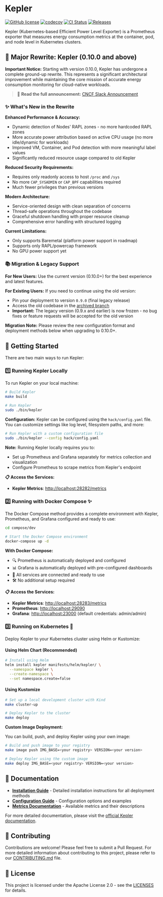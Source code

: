 # Kepler

[![GitHub license](https://img.shields.io/github/license/sustainable-computing-io/kepler)](https://github.com/sustainable-computing-io/kepler/blob/main/LICENSES) [![codecov](https://codecov.io/gh/sustainable-computing-io/kepler/branch/main/graph/badge.svg?token=K9BDX9M86E)](https://codecov.io/gh/sustainable-computing-io/kepler/tree/main) [![CI Status](https://github.com/sustainable-computing-io/kepler/actions/workflows/push.yaml/badge.svg?branch=main)](https://github.com/sustainable-computing-io/kepler/actions/workflows/push.yaml) [![Releases](https://img.shields.io/github/v/tag/sustainable-computing-io/kepler)](https://github.com/sustainable-computing-io/kepler/releases)

Kepler (Kubernetes-based Efficient Power Level Exporter) is a Prometheus exporter that measures energy consumption metrics at the container, pod, and node level in Kubernetes clusters.

## 🚀 Major Rewrite: Kepler (0.10.0 and above)

**Important Notice:** Starting with version 0.10.0, Kepler has undergone a complete ground-up rewrite.
This represents a significant architectural improvement while maintaining the core mission of
accurate energy consumption monitoring for cloud-native workloads.

> 📢 **Read the full announcement:** [CNCF Slack Announcement](https://cloud-native.slack.com/archives/C05QK3KN3HT/p1752049660866519)

### ✨ What's New in the Rewrite

**Enhanced Performance & Accuracy:**

- Dynamic detection of Nodes' RAPL zones - no more hardcoded RAPL zones
- More accurate power attribution based on active CPU usage (no more idle/dynamic for workloads)
- Improved VM, Container, and Pod detection with more meaningful label values
- Significantly reduced resource usage compared to old Kepler

**Reduced Security Requirements:**

- Requires only readonly access to host `/proc` and `/sys`
- No more `CAP_SYSADMIN` or `CAP_BPF` capabilities required
- Much fewer privileges than previous versions

**Modern Architecture:**

- Service-oriented design with clean separation of concerns
- Thread-safe operations throughout the codebase
- Graceful shutdown handling with proper resource cleanup
- Comprehensive error handling with structured logging

**Current Limitations:**

- Only supports Baremetal (platform power support in roadmap)
- Supports only RAPL/powercap framework
- No GPU power support yet

### 📚 Migration & Legacy Support

**For New Users:** Use the current version (0.10.0+) for the best experience and latest features.

**For Existing Users:** If you need to continue using the old version:

- Pin your deployment to version `0.9.0` (final legacy release)
- Access the old codebase in the [archived branch](https://github.com/sustainable-computing-io/kepler/tree/archived)
- **Important:** The legacy version (0.9.x and earlier) is now frozen - no bug fixes or feature requests will be accepted for the old version

**Migration Note:** Please review the new configuration format and deployment methods below when upgrading to 0.10.0+.

## 🚀 Getting Started

There are two main ways to run Kepler:

### 1️⃣ Running Kepler Locally

To run Kepler on your local machine:

```bash
# Build Kepler
make build

# Run Kepler
sudo ./bin/kepler
```

**Configuration:** Kepler can be configured using the `hack/config.yaml` file. You can customize settings like log level, filesystem paths, and more:

```bash
# Run Kepler with a custom configuration file
sudo ./bin/kepler --config hack/config.yaml
```

**Note:** Running Kepler locally requires you to:

- Set up Prometheus and Grafana separately for metrics collection and visualization
- Configure Prometheus to scrape metrics from Kepler's endpoint

**📋 Access the Services:**

- **Kepler Metrics**: <http://localhost:28282/metrics>

### 2️⃣ Running with Docker Compose ✨

The Docker Compose method provides a complete environment with Kepler, Prometheus, and Grafana configured and ready to use:

```bash
cd compose/dev

# Start the Docker Compose environment
docker-compose up -d
```

**With Docker Compose:**

- 🔍 Prometheus is automatically deployed and configured
- 📊 Grafana is automatically deployed with pre-configured dashboards
- 🔄 All services are connected and ready to use
- 🛠️ No additional setup required

**📋 Access the Services:**

- **Kepler Metrics**: <http://localhost:28283/metrics>
- **Prometheus**: <http://localhost:29090>
- **Grafana**: <http://localhost:23000> (default credentials: admin/admin)

### 3️⃣ Running on Kubernetes 🐳

Deploy Kepler to your Kubernetes cluster using Helm or Kustomize:

#### Using Helm Chart (Recommended)

```bash
# Install using Helm
helm install kepler manifests/helm/kepler/ \
  --namespace kepler \
  --create-namespace \
  --set namespace.create=false
```

#### Using Kustomize

```bash
# Set up a local development cluster with Kind
make cluster-up

# Deploy Kepler to the cluster
make deploy
```

**Custom Image Deployment:**

You can build, push, and deploy Kepler using your own image:

```bash
# Build and push image to your registry
make image push IMG_BASE=<your registry> VERSION=<your version>

# Deploy Kepler using the custom image
make deploy IMG_BASE=<your registry> VERSION=<your version>
```

## 📖 Documentation

- **[Installation Guide](docs/user/installation.md)** - Detailed installation instructions for all deployment methods
- **[Configuration Guide](docs/configuration/configuration.md)** - Configuration options and examples
- **[Metrics Documentation](docs/metrics/metrics.md)** - Available metrics and their descriptions

For more detailed documentation, please visit the [official Kepler documentation](https://sustainable-computing.io/kepler/).

## 🤝 Contributing

Contributions are welcome! Please feel free to submit a Pull Request. For more detailed information about contributing to this project, please refer to our [CONTRIBUTING.md](CONTRIBUTING.md) file.

## 📝 License

This project is licensed under the Apache License 2.0 - see the [LICENSES](LICENSES) for details.
